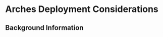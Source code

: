 <!-- sectionTitle: Pre-course: Arches Deployment Considerations -->

# Arches Deployment Considerations
## Background Information
